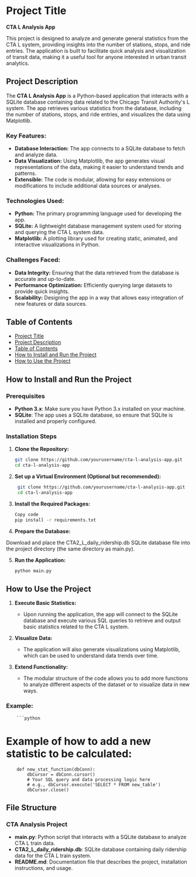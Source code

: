# Project Title
**CTA L Analysis App**

This project is designed to analyze and generate general statistics from the CTA L system, providing insights into the number of stations, stops, and ride entries. The application is built to facilitate quick analysis and visualization of transit data, making it a useful tool for anyone interested in urban transit analytics.

## Project Description
The **CTA L Analysis App** is a Python-based application that interacts with a SQLite database containing data related to the Chicago Transit Authority's L system. The app retrieves various statistics from the database, including the number of stations, stops, and ride entries, and visualizes the data using Matplotlib.

### Key Features:
- **Database Interaction:** The app connects to a SQLite database to fetch and analyze data.
- **Data Visualization:** Using Matplotlib, the app generates visual representations of the data, making it easier to understand trends and patterns.
- **Extensible:** The code is modular, allowing for easy extensions or modifications to include additional data sources or analyses.

### Technologies Used:
- **Python:** The primary programming language used for developing the app.
- **SQLite:** A lightweight database management system used for storing and querying the CTA L system data.
- **Matplotlib:** A plotting library used for creating static, animated, and interactive visualizations in Python.

### Challenges Faced:
- **Data Integrity:** Ensuring that the data retrieved from the database is accurate and up-to-date.
- **Performance Optimization:** Efficiently querying large datasets to provide quick insights.
- **Scalability:** Designing the app in a way that allows easy integration of new features or data sources.

## Table of Contents
- [Project Title](#project-title)
- [Project Description](#project-description)
- [Table of Contents](#table-of-contents)
- [How to Install and Run the Project](#how-to-install-and-run-the-project)
- [How to Use the Project](#how-to-use-the-project)

## How to Install and Run the Project

### Prerequisites
- **Python 3.x**: Make sure you have Python 3.x installed on your machine.
- **SQLite**: The app uses a SQLite database, so ensure that SQLite is installed and properly configured.

### Installation Steps
1. **Clone the Repository:**
    ```bash
    git clone https://github.com/yourusername/cta-l-analysis-app.git
    cd cta-l-analysis-app


2. **Set up a Virtual Environment (Optional but recommended):**
    ```bash
     git clone https://github.com/yourusername/cta-l-analysis-app.git
     cd cta-l-analysis-app

3. **Install the Required Packages:**

    ```bash
    Copy code
    pip install -r requirements.txt

4. **Prepare the Database:**

Download and place the CTA2_L_daily_ridership.db SQLite database file into the project directory (the same directory as main.py).


5. **Run the Application:**

    ```bash
    python main.py

## How to Use the Project

1. **Execute Basic Statistics:**
   - Upon running the application, the app will connect to the SQLite database and execute various SQL queries to retrieve and output basic statistics related to the CTA L system.

2. **Visualize Data:**
   - The application will also generate visualizations using Matplotlib, which can be used to understand data trends over time.

3. **Extend Functionality:**
   - The modular structure of the code allows you to add more functions to analyze different aspects of the dataset or to visualize data in new ways.

### Example:
        ```python
# Example of how to add a new statistic to be calculated:
        def new_stat_function(dbConn):
            dbCursor = dbConn.cursor()
            # Your SQL query and data processing logic here
            # e.g., dbCursor.execute('SELECT * FROM new_table')
            dbCursor.close()

## File Structure

### CTA Analysis Project
- **main.py**: Python script that interacts with a SQLite database to analyze CTA L train data.
- **CTA2_L_daily_ridership.db**: SQLite database containing daily ridership data for the CTA L train system.
- **README.md**: Documentation file that describes the project, installation instructions, and usage.

